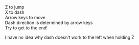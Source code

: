 Z to jump  
X to dash  
Arrow keys to move  
Dash direction is determined by arrow keys  
Try to get to the end!  
  
I have no idea why dash doesn't work to the left when holding Z  
